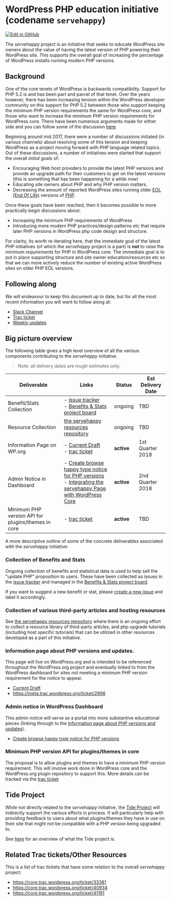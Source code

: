 # WordPress PHP education initiative (codename `servehappy`)
[![Edit in GitHub](https://img.shields.io/badge/Edit_in_GitHub--green.svg?style=social)](https://github.com/WordPress/servehappy/edit/master/README.md)

The _servehappy_ project is an initiative that seeks to educate WordPress site owners about the value of having the latest version of PHP powering their WordPress site.  This supports the overall goal of increasing the percentage of WordPress installs running modern PHP versions.

## Background

One of the core tenets of WordPress is backwards compatibility. Support for PHP 5.2 is and has been part and parcel of that tenet.  Over the years however, there has been increasing tension within the WordPress developer community on this support for PHP 5.2 between those who support keeping the minimum PHP version requirements the same for WordPress core, and those who want to increase the minimum PHP version requirements for WordPress core.  There have been numerous arguments made for either side and you can follow some of the discussion [here](https://core.trac.wordpress.org/ticket/33381).

Beginning around mid 2017, there were a number of discussions initiated (in various channels) about resolving some of this tension and keeping WordPress as a project moving forward with PHP language related topics. Out of these discussions, a number of initiatives were started that support the overall _initial_  goals of:

- Encouraging Web host providers to provide the latest PHP versions and provide an upgrade path for their customers to get on the latest versions (this is something that has been happening for a while now)
- Educating site owners about PHP and why PHP version matters.
- Decreasing the amount of reported WordPress sites running older [EOL (End Of Life)](https://en.wikipedia.org/wiki/End-of-life_(product)) versions of [PHP](http://php.net/supported-versions.php).

Once these goals have been reached, then it becomes possible to more practically begin discussions about:

- Increasing the minimum PHP requirements of WordPress
- Introducing more modern PHP practices/design patterns etc that require later PHP versions in WordPress php code design and structure.

For clarity, its worth re-iterating here, that the immediate goal of the latest PHP initiatives (of which the _servehappy_ project is a part) is **not** to raise the minimum _requirements_ for PHP in WordPress core. The immediate goal is to put in place supporting structure and site owner education/resources etc so that we can more actively reduce the number of existing active WordPress sites on older PHP EOL versions.


## Following along

We will endeavour to keep this document up to date, but for all the most recent information you will want to follow along at:

* [Slack Channel](https://wordpress.slack.com/messages/core-php/)
* [Trac ticket](https://meta.trac.wordpress.org/ticket/2996)
* [Weekly updates](https://make.wordpress.org/core/tag/core-php/)

## Big picture overview

The following table gives a high level overview of all the various components contributing to the _servehappy_ initiative.

> Note: all delivery dates are _rough_ estimates only.

| Deliverable | Links | Status | Est Delivery Date |
| ------------ | ---------- | ---------| -------------|
Benefit/Stats Collection | - [issue tracker](https://github.com/WordPress/servehappy/issues)<br> - [ Benefits & Stats project board](https://github.com/WordPress/servehappy/projects/1) | ongoing | TBD |
| Resource Collection | [the servehappy resources repository](https://github.com/WordPress/servehappy-resources) | ongoing | TBD |
| Information Page on WP.org | - [Current Draft](https://github.com/WordPress/servehappy/blob/master/DRAFT.md) <br> - [trac ticket](https://meta.trac.wordpress.org/ticket/2996) | **active** | 1st Quarter 2018 |
| Admin Notice in Dashboard | - [Create browse happy type notice for PHP versions](https://core.trac.wordpress.org/ticket/41191) <br> - [Integrating the servehappy Page with WordPress Core](https://github.com/WordPress/servehappy/blob/master/CORE-INTEGRATIONS.md) | **active** | 2nd Quarter 2018 |
| Minimum PHP version API for plugins/themes in core | - [trac ticket](https://core.trac.wordpress.org/ticket/40934) | **active** | TBD |

A more descriptive outline of some of the concrete deliverables associated with the _servehappy_ initiative:

### Collection of Benefits and Stats

Ongoing collection of benefits and statistical data is used to help sell the "update PHP" proposition to users.  These have been collected as issues in the [issue tracker](https://github.com/WordPress/servehappy/issues) and managed in the [ Benefits & Stats project board](https://github.com/WordPress/servehappy/projects/1).

If you want to suggest a new benefit or stat, please [create a new issue](https://github.com/WordPress/servehappy/issues/new) and label it accordingly.

### Collection of various third-party articles and hosting resources

See [the servehappy resources repository](https://github.com/WordPress/servehappy-resources) where there is an ongoing effort to collect a resource library of third-party articles, and php upgrade tutorials (including host specific tutorials) that can be utilized in other resources developed as a part of this initiative.

### Information page about PHP versions and updates.

This page will live on WordPress.org and is intended to be referenced throughout the WordPress.org project and eventually linked to from the WordPress dashboard for sites not meeting a minimum PHP version requirement for the notice to appear.

* [Current Draft](https://github.com/WordPress/servehappy/blob/master/DRAFT.md)
* https://meta.trac.wordpress.org/ticket/2996

### Admin notice in WordPress Dashboard

This admin notice will serve as a portal into more substantive educational pieces (linking through to the [Information page about PHP versions and updates](#information-page-about-php-versions-and-updates)).

* [Create browse happy type notice for PHP versions](https://core.trac.wordpress.org/ticket/41191)

### Minimum PHP version API for plugins/themes in core

The proposal is to allow plugins and themes to have a minimum PHP version requirement. This will involve work done in WordPress core and the WordPress.org plugin repository to support this. More details can be tracked via the [trac ticket](https://core.trac.wordpress.org/ticket/40934)

## Tide Project

While not directly related to the _servehappy_ initiative, the [Tide Project](https://make.wordpress.org/tide/) will indirectly support the various efforts in process.  It will particularly help with providing feedback to users about what plugins/themes they have in use on their site that might not be compatible with a PHP version being upgraded to.

See [here](https://xwp.co/tide-a-path-to-better-code-across-the-wordpress-ecosystem/) for an overview of what the Tide project is.

## Related Trac tickets/Other Resources

This is a list of trac tickets that have some relation to the overall _servehappy_ project:

- https://core.trac.wordpress.org/ticket/33381
- https://core.trac.wordpress.org/ticket/40934
- https://core.trac.wordpress.org/ticket/41191
